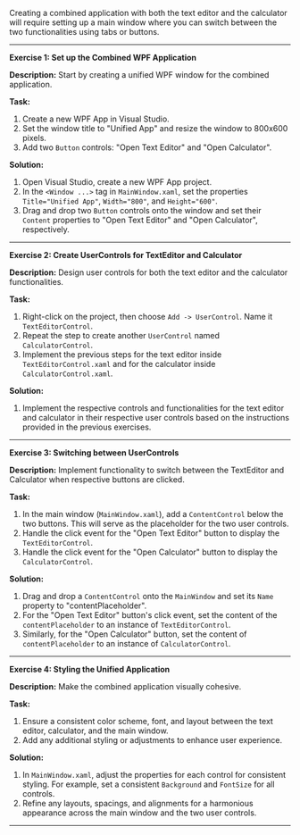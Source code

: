 Creating a combined application with both the text editor and the calculator will require setting up a main window where you can switch between the two functionalities using tabs or buttons.

---

**Exercise 1: Set up the Combined WPF Application**

**Description:** Start by creating a unified WPF window for the combined application.

**Task:** 
1. Create a new WPF App in Visual Studio.
2. Set the window title to "Unified App" and resize the window to 800x600 pixels.
3. Add two `Button` controls: "Open Text Editor" and "Open Calculator".

**Solution:**
1. Open Visual Studio, create a new WPF App project.
2. In the `<Window ...>` tag in `MainWindow.xaml`, set the properties `Title="Unified App"`, `Width="800"`, and `Height="600"`.
3. Drag and drop two `Button` controls onto the window and set their `Content` properties to "Open Text Editor" and "Open Calculator", respectively.

---

**Exercise 2: Create UserControls for TextEditor and Calculator**

**Description:** Design user controls for both the text editor and the calculator functionalities.

**Task:** 
1. Right-click on the project, then choose `Add -> UserControl`. Name it `TextEditorControl`.
2. Repeat the step to create another `UserControl` named `CalculatorControl`.
3. Implement the previous steps for the text editor inside `TextEditorControl.xaml` and for the calculator inside `CalculatorControl.xaml`.

**Solution:**
1. Implement the respective controls and functionalities for the text editor and calculator in their respective user controls based on the instructions provided in the previous exercises.

---

**Exercise 3: Switching between UserControls**

**Description:** Implement functionality to switch between the TextEditor and Calculator when respective buttons are clicked.

**Task:**
1. In the main window (`MainWindow.xaml`), add a `ContentControl` below the two buttons. This will serve as the placeholder for the two user controls.
2. Handle the click event for the "Open Text Editor" button to display the `TextEditorControl`.
3. Handle the click event for the "Open Calculator" button to display the `CalculatorControl`.

**Solution:**
1. Drag and drop a `ContentControl` onto the `MainWindow` and set its `Name` property to "contentPlaceholder".
2. For the "Open Text Editor" button's click event, set the content of the `contentPlaceholder` to an instance of `TextEditorControl`.
3. Similarly, for the "Open Calculator" button, set the content of `contentPlaceholder` to an instance of `CalculatorControl`.

---

**Exercise 4: Styling the Unified Application**

**Description:** Make the combined application visually cohesive.

**Task:**
1. Ensure a consistent color scheme, font, and layout between the text editor, calculator, and the main window.
2. Add any additional styling or adjustments to enhance user experience.

**Solution:**
1. In `MainWindow.xaml`, adjust the properties for each control for consistent styling. For example, set a consistent `Background` and `FontSize` for all controls.
2. Refine any layouts, spacings, and alignments for a harmonious appearance across the main window and the two user controls.

---